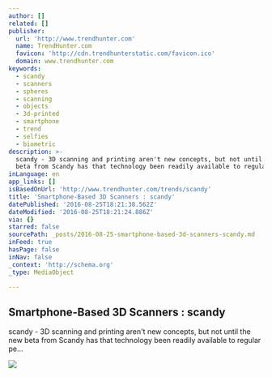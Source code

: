 ```yaml
---
author: []
related: []
publisher:
  url: 'http://www.trendhunter.com'
  name: TrendHunter.com
  favicon: 'http://cdn.trendhunterstatic.com/favicon.ico'
  domain: www.trendhunter.com
keywords:
  - scandy
  - scanners
  - spheres
  - scanning
  - objects
  - 3d-printed
  - smartphone
  - trend
  - selfies
  - biometric
description: >-
  scandy - 3D scanning and printing aren't new concepts, but not until the new
  beta from Scandy has that technology been readily available to regular pe...
inLanguage: en
app_links: []
isBasedOnUrl: 'http://www.trendhunter.com/trends/scandy'
title: 'Smartphone-Based 3D Scanners : scandy'
datePublished: '2016-08-25T18:21:38.562Z'
dateModified: '2016-08-25T18:21:24.886Z'
via: {}
starred: false
sourcePath: _posts/2016-08-25-smartphone-based-3d-scanners-scandy.md
inFeed: true
hasPage: false
inNav: false
_context: 'http://schema.org'
_type: MediaObject

---
```

<article style=""><h1>Smartphone-Based 3D Scanners : scandy</h1><p>scandy - 3D scanning and printing aren't new concepts, but not until the new beta from Scandy has that technology been readily available to regular pe...</p><img src="http://cdn.trendhunterstatic.com/thumbs/scandy.jpeg" /></article>